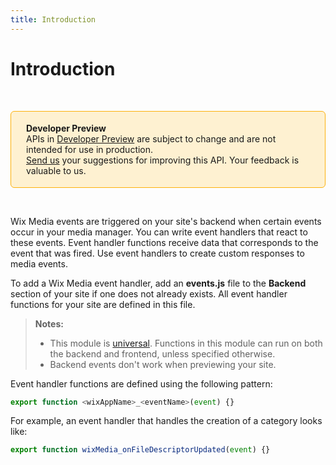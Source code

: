 ```yaml
---
title: Introduction
---
```


# Introduction

&nbsp;

<div style="background-color: #FEF1D1; padding: 18px 24px; border-radius: 6px; border: 1px solid #FDB10C; box-sizing: border-box; display: inline-block">
    <b>Developer Preview</b>
    <br/>
    <span>APIs in <a href="https://www.wix.com/velo/reference/api-overview/developer-preview">Developer Preview</a> are subject to change and are not intended for use in production.<br/><a href="mailto:velo-preview-feedback@wix.com">Send us</a> your suggestions for improving this API. Your feedback is valuable to us.</span>
</div>

&nbsp;


Wix Media events are triggered on your site's backend when certain events occur in your media manager.
You can write event handlers that react to these events. Event handler functions receive data
that corresponds to the event that was fired. Use event handlers to create custom responses
to media events. 

To add a Wix Media event handler, add an **events.js** file to the **Backend** section of your site
if one does not already exists. All event handler functions for your site are defined in this
file. 


> **Notes:**
> - This module is [universal](/api-overview/api-versions#universal-modules). Functions in this module can run on both the backend and frontend, unless specified otherwise.
> - Backend events don't work when previewing your site.


Event handler functions are defined using the following pattern:
```javascript
export function <wixAppName>_<eventName>(event) {}
```

For example, an event handler that handles the creation of a category looks like:
```javascript
export function wixMedia_onFileDescriptorUpdated(event) {}
```